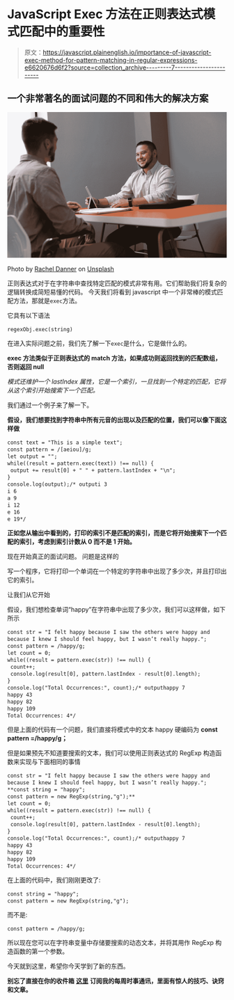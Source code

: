 # JavaScript Exec 方法在正则表达式模式匹配中的重要性

> 原文：<https://javascript.plainenglish.io/importance-of-javascript-exec-method-for-pattern-matching-in-regular-expressions-e6620676d6f2?source=collection_archive---------7----------------------->

## 一个非常著名的面试问题的不同和伟大的解决方案

![](img/743b77ce1eec36cd39d47f6dfd216431.png)

Photo by [Rachel Danner](https://unsplash.com/@rachel_danner156?utm_source=medium&utm_medium=referral) on [Unsplash](https://unsplash.com?utm_source=medium&utm_medium=referral)

正则表达式对于在字符串中查找特定匹配的模式非常有用。它们帮助我们将复杂的逻辑转换成简短易懂的代码。
今天我们将看到 javascript 中一个非常棒的模式匹配方法，那就是`exec`方法。

它具有以下语法

```
regexObj.exec(string)
```

在进入实际问题之前，我们先了解一下`exec`是什么，它是做什么的。

**exec 方法类似于正则表达式的 match 方法，如果成功则返回找到的匹配数组，否则返回 null**

*模式还维护一个 lastIndex 属性，它是一个索引，一旦找到一个特定的匹配，它将从这个索引开始搜索下一个匹配。*

我们通过一个例子来了解一下。

**假设，我们想要找到字符串中所有元音的出现以及匹配的位置，我们可以像下面这样做**

```
const text = "This is a simple text";
const pattern = /[aeiou]/g;
let output = "";
while((result = pattern.exec(text)) !== null) {
 output += result[0] + " " + pattern.lastIndex + "\n";
}
console.log(output);/* outputi 3
i 6
a 9
i 12
e 16
e 19*/
```

**正如您从输出中看到的，打印的索引不是匹配的索引，而是它将开始搜索下一个匹配的索引，考虑到索引计数从 0 而不是 1 开始。**

现在开始真正的面试问题。
问题是这样的

写一个程序，它将打印一个单词在一个特定的字符串中出现了多少次，并且打印出它的索引。

让我们从它开始

假设，我们想检查单词“happy”在字符串中出现了多少次，我们可以这样做，如下所示

```
const str = "I felt happy because I saw the others were happy and because I knew I should feel happy, but I wasn’t really happy.";
const pattern = /happy/g;
let count = 0;
while((result = pattern.exec(str)) !== null) {
 count++;
 console.log(result[0], pattern.lastIndex - result[0].length);
}
console.log("Total Occurrences:", count);/* outputhappy 7
happy 43
happy 82
happy 109
Total Occurrences: 4*/
```

但是上面的代码有一个问题，我们直接将模式中的文本 happy 硬编码为
**const pattern =/happy/g；**

但是如果预先不知道要搜索的文本，我们可以使用正则表达式的 RegExp 构造函数来实现与下面相同的事情

```
const str = "I felt happy because I saw the others were happy and because I knew I should feel happy, but I wasn’t really happy.";
**const string = "happy";
const pattern = new RegExp(string,"g");**
let count = 0;
while((result = pattern.exec(str)) !== null) {
 count++;
 console.log(result[0], pattern.lastIndex - result[0].length);
}
console.log("Total Occurrences:", count);/* outputhappy 7
happy 43
happy 82
happy 109
Total Occurrences: 4*/
```

在上面的代码中，我们刚刚更改了:

```
const string = "happy";
const pattern = new RegExp(string,"g");
```

而不是:

```
const pattern = /happy/g;
```

所以现在您可以在字符串变量中存储要搜索的动态文本，并将其用作 RegExp 构造函数的第一个参数。

今天就到这里，希望你今天学到了新的东西。

**别忘了直接在你的收件箱** [**这里**](https://yogeshchavan.dev) **订阅我的每周时事通讯，里面有惊人的技巧、诀窍和文章。**